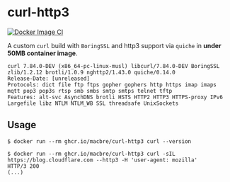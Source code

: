 # curl-http3
[![Docker Image CI](https://github.com/macbre/curl-http3/actions/workflows/dockerimage.yml/badge.svg)](https://github.com/macbre/curl-http3/actions/workflows/dockerimage.yml)

A custom `curl` build with `BoringSSL` and http3 support via `quiche` in **under 50MB container image**.

```
curl 7.84.0-DEV (x86_64-pc-linux-musl) libcurl/7.84.0-DEV BoringSSL zlib/1.2.12 brotli/1.0.9 nghttp2/1.43.0 quiche/0.14.0
Release-Date: [unreleased]
Protocols: dict file ftp ftps gopher gophers http https imap imaps mqtt pop3 pop3s rtsp smb smbs smtp smtps telnet tftp
Features: alt-svc AsynchDNS brotli HSTS HTTP2 HTTP3 HTTPS-proxy IPv6 Largefile libz NTLM NTLM_WB SSL threadsafe UnixSockets
```

## Usage

```
$ docker run --rm ghcr.io/macbre/curl-http3 curl --version
```

```
$ docker run --rm ghcr.io/macbre/curl-http3 curl -sIL https://blog.cloudflare.com --http3 -H 'user-agent: mozilla'
HTTP/3 200
(...)
```
